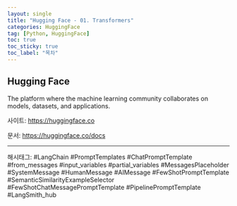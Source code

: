 ```yaml
---
layout: single
title: "Hugging Face - 01. Transformers" 
categories: HuggingFace
tag: [Python, HuggingFace]
toc: true
toc_sticky: true
toc_label: "목차"
---
```


## Hugging Face

The platform where the machine learning community collaborates on models, datasets, and applications.

사이트: <https://huggingface.co>

문서: <https://huggingface.co/docs>

---

해시태그: #LangChain #PromptTemplates #ChatPromptTemplate #from_messages #input_variables #partial_variables #MessagesPlaceholder #SystemMessage #HumanMessage #AIMessage #FewShotPromptTemplate #SemanticSimilarityExampleSelector #FewShotChatMessagePromptTemplate #PipelinePromptTemplate #LangSmith_hub
